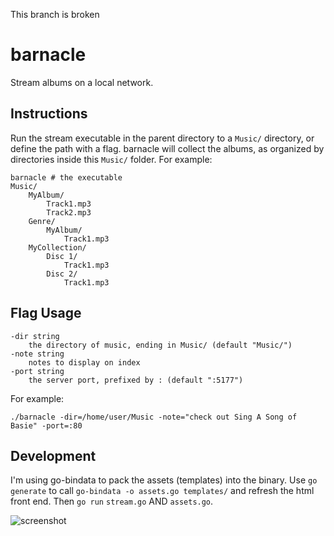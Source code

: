 This branch is broken

# barnacle

Stream albums on a local network.

## Instructions
Run the stream executable in the parent directory to a `Music/` directory, or define the path with a flag. barnacle will collect the albums, as organized by directories inside this `Music/` folder. For example:

    barnacle # the executable
	Music/
	    MyAlbum/
		    Track1.mp3
			Track2.mp3
		Genre/
			MyAlbum/
				Track1.mp3
        MyCollection/
		    Disc 1/
			    Track1.mp3
			Disc 2/
				Track1.mp3

## Flag Usage

    -dir string
    	the directory of music, ending in Music/ (default "Music/")
    -note string
        notes to display on index
    -port string
    	the server port, prefixed by : (default ":5177")

For example:

	./barnacle -dir=/home/user/Music -note="check out Sing A Song of Basie" -port=:80

## Development
I'm using go-bindata to pack the assets (templates) into the binary. Use `go generate` to call `go-bindata -o assets.go templates/` and refresh the html front end. Then `go run` `stream.go` AND `assets.go`.


![screenshot](http://polypmer.github.io/img/barnacle.png "Screeshot")
